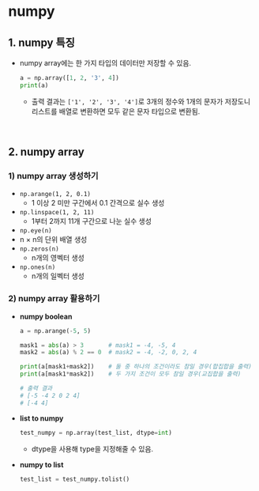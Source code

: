 # numpy

## 1. numpy 특징

- numpy array에는 한 가지 타입의 데이터만 저장할 수 있음.

  ```python
  a = np.array([1, 2, '3', 4])
  print(a)
  ```

  - 출력 결과는 `['1', '2', '3', '4']`로 3개의 정수와 1개의 문자가 저장도니 리스트를 배열로 변환하면 모두 같은 문자 타입으로 변환됨.

<br>

## 2. numpy array

### 1) numpy array 생성하기

- `np.arange(1, 2, 0.1)`
  - 1 이상 2 미만 구간에서 0.1 간격으로 실수 생성
- `np.linspace(1, 2, 11)`
  - 1부터 2까지 11개 구간으로 나눈 실수 생성
- `np.eye(n)`
- n × n의 단위 배열 생성
- `np.zeros(n)`
  - n개의 영벡터 생성
- `np.ones(n)`
  - n개의 일벡터 생성

### 2) numpy array 활용하기

- **numpy boolean**

  ```python
  a = np.arange(-5, 5)
  
  mask1 = abs(a) > 3       # mask1 = -4, -5, 4
  mask2 = abs(a) % 2 == 0  # mask2 = -4, -2, 0, 2, 4
  
  print(a[mask1+mask2])    # 둘 중 하나의 조건이라도 참일 경우(합집합을 출력)
  print(a[mask1*mask2])    # 두 가지 조건이 모두 참일 경우(교집합을 출력)
  
  # 출력 결과
  # [-5 -4 2 0 2 4]
  # [-4 4]
  ```

- **list to numpy**

  ```python
  test_numpy = np.array(test_list, dtype=int)
  ```

  - dtype을 사용해 type을 지정해줄 수 있음.

- **numpy to list**

  ```python
  test_list = test_numpy.tolist()
  ```

  

  
